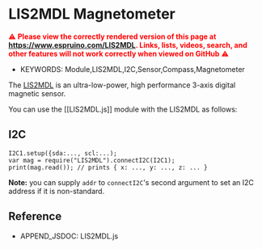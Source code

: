 <!--- Copyright (c) 2018 Gordon Williams, Pur3 Ltd. See the file LICENSE for copying permission. -->
LIS2MDL Magnetometer
======================

<span style="color:red">:warning: **Please view the correctly rendered version of this page at https://www.espruino.com/LIS2MDL. Links, lists, videos, search, and other features will not work correctly when viewed on GitHub** :warning:</span>

* KEYWORDS: Module,LIS2MDL,I2C,Sensor,Compass,Magnetometer

The [LIS2MDL](http://www.st.com/en/mems-and-sensors/lis2mdl.html) is an ultra-low-power, high performance
3-axis digital magnetic sensor.

You can use the [[LIS2MDL.js]] module with the LIS2MDL as follows:

I2C
---

```
I2C1.setup({sda:..., scl:...);
var mag = require("LIS2MDL").connectI2C(I2C1);
print(mag.read()); // prints { x: ..., y: ..., z: ... }
```

**Note:** you can supply `addr` to `connectI2C`'s second argument to set an I2C
address if it is non-standard.


Reference
---------

* APPEND_JSDOC: LIS2MDL.js
